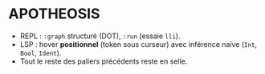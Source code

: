 
# APOTHEOSIS

- REPL : `:graph` structuré (DOT), `:run` (essaie `lli`).
- LSP : hover **positionnel** (token sous curseur) avec inférence naïve (`Int`, `Bool`, `Ident`).
- Tout le reste des paliers précédents reste en selle.
